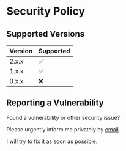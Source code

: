 # Security Policy

## Supported Versions

| Version | Supported          |
| ------- | ------------------ |
| 2.x.x   | :white_check_mark: |
| 1.x.x   | :white_check_mark: |
| 0.x.x   | :x:                |

## Reporting a Vulnerability

Found a vulnerability or other security issue?

Please urgently inform me privately by 
[email](https://github.com/RobinTail/express-zod-api/blob/master/package.json#L65).

I will try to fix it as soon as possible.
